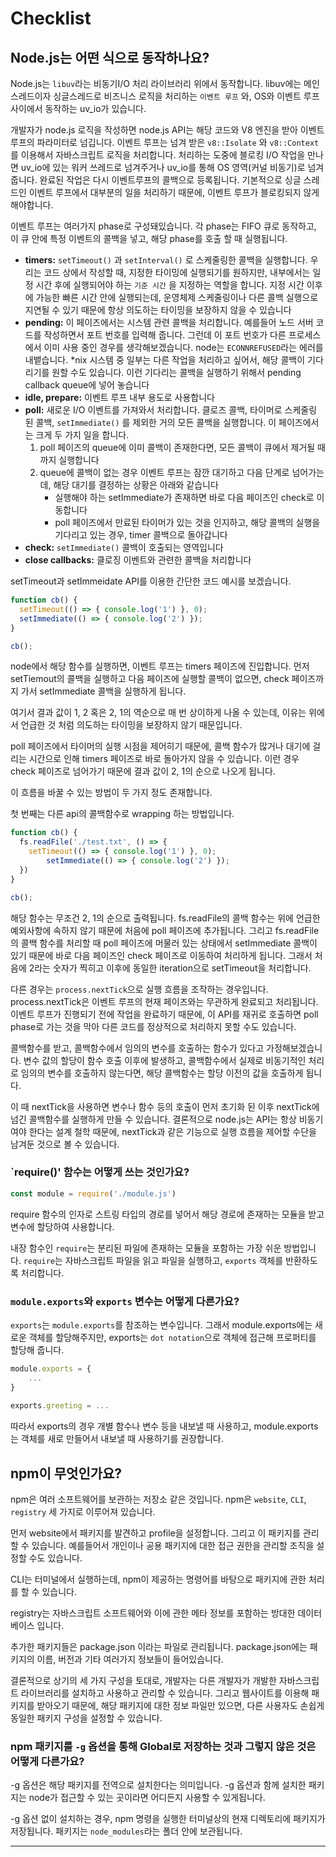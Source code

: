 # Checklist

## Node.js는 어떤 식으로 동작하나요?

Node.js는 `libuv`라는 비동기I/O 처리 라이브러리 위에서 동작합니다. libuv에는 메인스레드이자 싱글스레드로 비즈니스 로직을 처리하는  `이벤트 루프` 와, OS와 이벤트 루프 사이에서 동작하는 uv_io가 있습니다.

개발자가 node.js 로직을 작성하면 node.js API는 해당 코드와 V8 엔진을 받아 이벤트 루프의 파라미터로 넘깁니다. 이벤트 루프는 넘겨 받은 `v8::Isolate` 와 `v8::Context` 를 이용해서 자바스크립트 로직을 처리합니다. 처리하는 도중에 블로킹 I/O 작업을 만나면 uv_io에 있는 워커 쓰레드로 넘겨주거나 uv_io를 통해 OS 영역(커널 비동기)로 넘겨줍니다. 완료된 작업은 다시 이벤트루프의 콜백으로 등록됩니다. 기본적으로 싱글 스레드인 이벤트 루프에서 대부분의 일을 처리하기 때문에, 이벤트 루프가 블로킹되지 않게 해야합니다.

이벤트 루프는 여러가지 phase로 구성돼있습니다. 각 phase는 FIFO 큐로 동작하고, 이 큐 안에 특정 이벤트의 콜백을 넣고, 해당 phase를 호출 할 때 실행됩니다.

- **timers:** `setTimeout()` 과 `setInterval()` 로 스케줄링한 콜백을 실행합니다. 우리는 코드 상에서 작성할 때, 지정한 타이밍에 실행되기를 원하지만, 내부에서는 일정 시간 후에 실행되어야 하는 `기준 시간` 을 지정하는 역할을 합니다. 지정 시간 이후에 가능한 빠른 시간 안에 실행되는데, 운영체제 스케줄링이나 다른 콜백 실행으로 지연될 수 있기 때문에 항상 의도하는 타이밍을 보장하지 않을 수 있습니다
- **pending:** 이 페이즈에서는 시스템 관련 콜백을 처리합니다. 예를들어 노드 서버 코드를 작성하면서 포트 번호를 입력해 줍니다. 그런데 이 포트 번호가 다른 프로세스에서 이미 사용 중인 경우를 생각해보겠습니다. node는 `ECONNREFUSED`라는 에러를 내뱉습니다. *nix 시스템 중 일부는 다른 작업을 처리하고 싶어서, 해당 콜백이 기다리기를 원할 수도 있습니다. 이런 기다리는 콜백을 실행하기 위해서 pending callback queue에 넣어 놓습니다
- **idle, prepare:** 이벤트 루프 내부 용도로 사용합니다
- **poll:** 새로운 I/O 이벤트를 가져와서 처리합니다. 클로즈 콜백, 타이머로 스케줄링 된 콜백, `setImmediate()` 를 제외한 거의 모든 콜백을 실행합니다. 이 페이즈에서는 크게 두 가지 일을 합니다.
  1. poll 페이즈의 queue에 이미 콜백이 존재한다면, 모든 콜백이 큐에서 제거될 때 까지 실행합니다
  2. queue에 콜백이 없는 경우 이벤트 루프는 잠깐 대기하고 다음 단계로 넘어가는데, 해당 대기를 결정하는 상황은 아래와 같습니다
     - 실행해야 하는 setImmediate가 존재하면 바로 다음 페이즈인 check로 이동합니다
     - poll 페이즈에서 만료된 타이머가 있는 것을 인지하고, 해당 콜백의 실행을 기다리고 있는 경우, timer 콜백으로 돌아갑니다
- **check:** `setImmediate()` 콜백이 호출되는 영역입니다
- **close callbacks:** 클로징 이벤트와 관련한 콜백을 처리합니다



setTimeout과 setImmeidate API를 이용한 간단한 코드 예시를 보겠습니다.

``` js
function cb() {
  setTimeout(() => { console.log('1') }, 0);
  setImmediate(() => { console.log('2') });
}

cb();
```

node에서 해당 함수를 실행하면, 이벤트 루프는 timers 페이즈에 진입합니다. 먼저 setTiemout의 콜백을 실행하고 다음 페이즈에 실행할 콜백이 없으면, check 페이즈까지 가서 setImmediate 콜백을 실행하게 됩니다.

여기서 결과 값이 1, 2 혹은 2, 1의 역순으로 매 번 상이하게 나올 수 있는데, 이유는 위에서 언급한 것 처럼 의도하는 타이밍을 보장하지 않기 때문입니다.

poll 페이즈에서 타이머의 실행 시점을 제어히기 때문에, 콜백 함수가 많거나 대기에 걸리는 시간으로 인해 timers 페이즈로 바로 돌아가지 않을 수 있습니다. 이런 경우 check 페이즈로 넘어가기 때문에 결과 값이 2, 1의 순으로 나오게 됩니다.

이 흐름을 바꿀 수 있는 방법이 두 가지 정도 존재합니다.

첫 번째는 다른 api의 콜백함수로 wrapping 하는 방법입니다.

``` js
function cb() {
  fs.readFile('./test.txt', () => {
    setTimeout(() => { console.log('1') }, 0);
		setImmediate(() => { console.log('2') });
  })
}

cb();
```

해당 함수는 무조건 2, 1의 순으로 출력됩니다. fs.readFile의 콜백 함수는 위에 언급한 예외사항에 속하지 않기 때문에 처음에 poll 페이즈에 추가됩니다. 그리고 fs.readFile의 콜백 함수를 처리할 때 poll 페이즈에 머물러 있는 상태에서 setImmediate 콜백이 있기 때문에 바로 다음 페이즈인 check 페이즈로 이동하여 처리하게 됩니다. 그래서 처음에 2라는 숫자가 찍히고 이후에 동일한 iteration으로 setTimeout을 처리합니다.

다른 경우는 `process.nextTick`으로 실행 흐름을 조작하는 경우입니다. process.nextTick은 이벤트 루프의 현재 페이즈와는 무관하게 완료되고 처리됩니다. 이벤트 루프가 진행되기 전에 작업을 완료하기 때문에, 이 API를 재귀로 호출하면 poll phase로 가는 것을 막아 다른 코드를 정상적으로 처리하지 못할 수도 있습니다.

콜백함수를 받고, 콜백함수에서 임의의 변수를 호출하는 함수가 있다고 가정해보겠습니다. 변수 값의 할당이 함수 호출 이후에 발생하고, 콜백함수에서 실제로 비동기적인 처리로 임의의 변수를 호출하지 않는다면, 해당 콜백함수는 할당 이전의 값을 호출하게 됩니다.

이 때 nextTick을 사용하면 변수나 함수 등의 호출이 먼저 초기화 된 이후 nextTick에 넘긴 콜백함수를 실행하게 만들 수 있습니다. 결론적으로 node.js는 API는 항상 비동기여야 한다는 설계 철학 때문에, nextTick과 같은 기능으로 실행 흐름을 제어할 수단을 남겨둔 것으로 볼 수 있습니다.



### `require()' 함수는 어떻게 쓰는 것인가요?

``` js
const module = require('./module.js')
```

require 함수의 인자로 스트링 타입의 경로를 넣어서 해당 경로에 존재하는 모듈을 받고 변수에 할당하여 사용합니다.

내장 함수인 `require`는 분리된 파일에 존재하는 모듈을 포함하는 가장 쉬운 방법입니다. `require`는 자바스크립트 파일을 읽고 파일을 실행하고, `exports` 객체를 반환하도록 처리합니다.




### `module.exports`와 `exports` 변수는 어떻게 다른가요?

`exports`는 `module.exports`를 참조하는 변수입니다. 그래서 module.exports에는 새로운 객체를 할당해주지만, exports는 `dot notation`으로 객체에 접근해 프로퍼티를 할당해 줍니다.

``` js
module.exports = {
	...
}
  
exports.greeting = ...
```

따라서 exports의 경우 개별 함수나 변수 등을 내보낼 때 사용하고, module.exports는 객체를 새로 만들어서 내보낼 때 사용하기를 권장합니다.



## npm이 무엇인가요?

npm은 여러 소프트웨어를 보관하는 저장소 같은 것입니다. npm은 `website`, `CLI`, `registry` 세 가지로 이루어져 있습니다.

먼저 website에서 패키지를 발견하고 profile을 설정합니다. 그리고 이 패키지를 관리할 수 있습니다. 예를들어서 개인이나 공용 패키지에 대한 접근 권한을 관리할 조직을 설정할 수도 있습니다.

CLI는 터미널에서 실행하는데, npm이 제공하는 명령어를 바탕으로 패키지에 관한 처리를 할 수 있습니다.

registry는 자바스크립트 소프트웨어와 이에 관한 메타 정보를 포함하는 방대한 데이터베이스 입니다.

추가한 패키지들은 package.json 이라는 파일로 관리됩니다. package.json에는 패키지의 이름, 버전과 기타 여러가지 정보들이 들어있습니다.

결론적으로 상기의 세 가지 구성을 토대로, 개발자는 다른 개발자가 개발한 자바스크립트 라이브러리를 설치하고 사용하고 관리할 수 있습니다. 그리고 웹사이트를 이용해 패키지를 받아오기 때문에, 해당 패키지에 대한 정보 파일만 있으면, 다른 사용자도 손쉽게 동일한 패키지 구성을 설정할 수 있습니다.

### npm 패키지를 `-g` 옵션을 통해 Global로 저장하는 것과 그렇지 않은 것은 어떻게 다른가요?

-g 옵션은 해당 패키지를 전역으로 설치한다는 의미입니다. -g 옵션과 함께 설치한 패키지는 node가 접근할 수 있는 곳이라면 어디든지 사용할 수 있게됩니다.

-g 옵션 없이 설치하는 경우, npm 명령을 실행한 터미널상의 현재 디렉토리에 패키지가 저장됩니다. 패키지는 `node_modules`라는 폴더 안에 보관됩니다.

---

